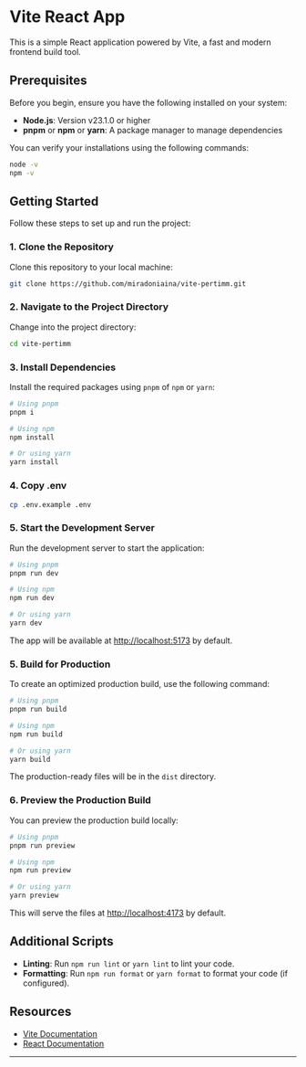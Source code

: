 # Vite React App

This is a simple React application powered by Vite, a fast and modern frontend build tool.

## Prerequisites

Before you begin, ensure you have the following installed on your system:

- **Node.js**: Version v23.1.0 or higher
- **pnpm** or **npm** or **yarn**: A package manager to manage dependencies

You can verify your installations using the following commands:

```bash
node -v
npm -v
```

## Getting Started

Follow these steps to set up and run the project:

### 1. Clone the Repository

Clone this repository to your local machine:

```bash
git clone https://github.com/miradoniaina/vite-pertimm.git
```

### 2. Navigate to the Project Directory

Change into the project directory:

```bash
cd vite-pertimm
```

### 3. Install Dependencies

Install the required packages using `pnpm` of `npm` or `yarn`:

```bash
# Using pnpm
pnpm i

# Using npm
npm install

# Or using yarn
yarn install
```

### 4. Copy .env
```bash
cp .env.example .env
```

### 5. Start the Development Server

Run the development server to start the application:

```bash
# Using pnpm
pnpm run dev

# Using npm
npm run dev

# Or using yarn
yarn dev
```

The app will be available at [http://localhost:5173](http://localhost:5173) by default.

### 5. Build for Production

To create an optimized production build, use the following command:

```bash
# Using pnpm
pnpm run build

# Using npm
npm run build

# Or using yarn
yarn build
```

The production-ready files will be in the `dist` directory.

### 6. Preview the Production Build

You can preview the production build locally:

```bash
# Using pnpm
pnpm run preview

# Using npm
npm run preview

# Or using yarn
yarn preview
```

This will serve the files at [http://localhost:4173](http://localhost:4173) by default.

## Additional Scripts

- **Linting**: Run `npm run lint` or `yarn lint` to lint your code.
- **Formatting**: Run `npm run format` or `yarn format` to format your code (if configured).

## Resources

- [Vite Documentation](https://vitejs.dev/)
- [React Documentation](https://reactjs.org/)

---
